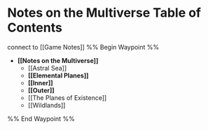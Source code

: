 # Notes on the Multiverse Table of Contents
connect to [[Game Notes]]
%% Begin Waypoint %%
- **[[Notes on the Multiverse]]**
	- [[Astral Sea]]
	- **[[Elemental Planes]]**
	- **[[Inner]]**
	- **[[Outer]]**
	- [[The Planes of Existence]]
	- [[Wildlands]]

%% End Waypoint %%